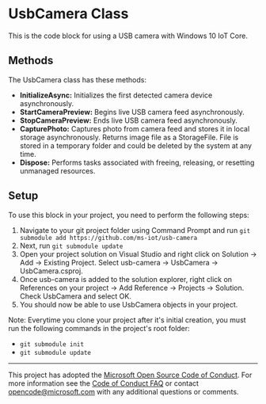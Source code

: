 # UsbCamera Class
This is the code block for using a USB camera with Windows 10 IoT Core.

## Methods
The UsbCamera class has these methods:
- **InitializeAsync:** Initializes the first detected camera device asynchronously.
- **StartCameraPreview:** Begins live USB camera feed asynchronously.
- **StopCameraPreview:** Ends live USB camera feed asynchronously.
- **CapturePhoto:** Captures photo from camera feed and stores it in local storage asynchronously. Returns image file as a StorageFile. File is stored in a temporary folder and could be deleted by the system at any time.
- **Dispose:** Performs tasks associated with freeing, releasing, or resetting unmanaged resources.

## Setup
To use this block in your project, you need to perform the following steps:

1. Navigate to your git project folder using Command Prompt and run `git submodule add https://github.com/ms-iot/usb-camera`
2. Next, run `git submodule update`
3. Open your project solution on Visual Studio and right click on Solution -> Add -> Existing Project. Select usb-camera -> UsbCamera -> UsbCamera.csproj.
4. Once usb-camera is added to the solution explorer, right click on References on your project -> Add Reference -> Projects -> Solution. Check UsbCamera and select OK.
5. You should now be able to use UsbCamera objects in your project.

Note: Everytime you clone your project after it's initial creation, you must run the following commands in the project's root folder: 
- `git submodule init`
- `git submodule update`

***

This project has adopted the [Microsoft Open Source Code of Conduct](http://microsoft.github.io/codeofconduct). For more information see the [Code of Conduct FAQ](http://microsoft.github.io/codeofconduct/faq.md) or contact [opencode@microsoft.com](mailto:opencode@microsoft.com) with any additional questions or comments.
